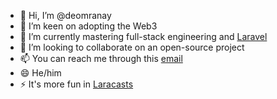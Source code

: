 - 👋 Hi, I’m @deomranay
- 👀 I’m keen on adopting the Web3
- 🌱 I’m currently mastering full-stack engineering and [Laravel](bit.ly/deomranay)
- 💞️ I’m looking to collaborate on an open-source project
- 📫 You can reach me through this [email](email.nobody@icloud.com)
- 😄 He/him
- ⚡ It's more fun in [Laracasts](bit.ly/deomranay)

<!---
deomranay/deomranay is a ✨ special ✨ repository because its `README.md` (this file) appears on your GitHub profile.
You can click the Preview link to take a look at your changes.

My Laracasts Journey

👉 Series Episode 2
✅ PHP Storm
✅ Warp
✅ Homebrew
✅ TablePlus
--->
